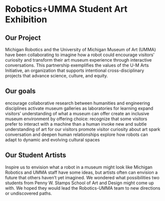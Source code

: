 # Robotics+UMMA Student Art Exhibition

## Our Project
Michigan Robotics and the University of Michigan Museum of Art (UMMA) have been collaborating to imagine how a robot could encourage visitors’ curiosity and transform their art museum experience through interactive conversations. This partnership exemplifies the values of the U-M Arts Initiative, an organization that supports intentional cross-disciplinary projects that advance science, culture, and equity. 

## Our goals 
encourage collaborative research between humanities and engineering disciplines
activate museum galleries as laboratories for learning
expand visitors’ understanding of what a museum can offer
create an inclusive museum environment by offering choice: recognize that some visitors prefer to interact with a machine than a human
invoke new and subtle understanding of art for our visitors
promote visitor curiosity about art
spark conversation and deepen human relationships 
explore how robots can adapt to dynamic and evolving cultural spaces

## Our Student Artists
Inspire us to envision what a robot in a museum might look like 
Michigan Robotics and UMMA staff have some ideas, but artists often can envision a future that others haven’t yet imagined. We wondered what possibilities two students from Penny W. Stamps School of Art and Design might come up with. We hoped they would lead the Robotics-UMMA team to new directions or undiscovered paths. 

